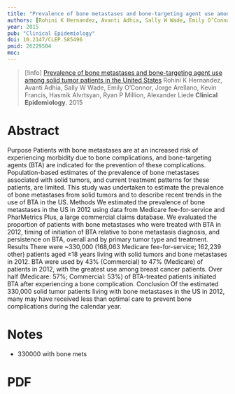 ```yaml
---
title: "Prevalence of bone metastases and bone-targeting agent use among solid tumor patients in the United States"
authors: [Rohini K Hernandez, Avanti Adhia, Sally W Wade, Emily O’Connor, Jorge Arellano, Kevin Francis, Hasmik Alvrtsyan, Ryan P Million, Alexander Liede]
year: 2015
pub: "Clinical Epidemiology"
doi: 10.2147/CLEP.S85496
pmid: 26229504
moc: 
---
```

>[!info]
[Prevalence of bone metastases and bone-targeting agent use among solid tumor patients in the United States](https://pubmed.ncbi.nlm.nih.gov/26229504/)
Rohini K Hernandez, Avanti Adhia, Sally W Wade, Emily O’Connor, Jorge Arellano, Kevin Francis, Hasmik Alvrtsyan, Ryan P Million, Alexander Liede
**Clinical Epidemiology**. 2015

# Abstract
Purpose Patients with bone metastases are at an increased risk of experiencing morbidity due to bone complications, and bone-targeting agents (BTA) are indicated for the prevention of these complications. Population-based estimates of the prevalence of bone metastases associated with solid tumors, and current treatment patterns for these patients, are limited. This study was undertaken to estimate the prevalence of bone metastases from solid tumors and to describe recent trends in the use of BTA in the US. Methods We estimated the prevalence of bone metastases in the US in 2012 using data from Medicare fee-for-service and PharMetrics Plus, a large commercial claims database. We evaluated the proportion of patients with bone metastases who were treated with BTA in 2012, timing of initiation of BTA relative to bone metastasis diagnosis, and persistence on BTA, overall and by primary tumor type and treatment. Results There were ~330,000 (168,063 Medicare fee-for-service; 162,239 other) patients aged ≥18 years living with solid tumors and bone metastases in 2012. BTA were used by 43% (Commercial) to 47% (Medicare) of patients in 2012, with the greatest use among breast cancer patients. Over half (Medicare: 57%; Commercial: 53%) of BTA-treated patients initiated BTA after experiencing a bone complication. Conclusion Of the estimated 330,000 solid tumor patients living with bone metastases in the US in 2012, many may have received less than optimal care to prevent bone complications during the calendar year.

# Notes
- 330000 with bone mets

# PDF
